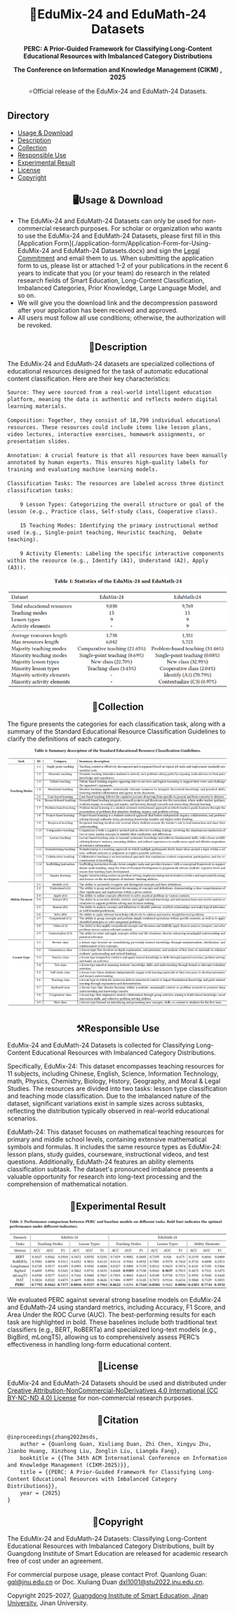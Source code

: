 # <div align="center">📝EduMix-24 and EduMath-24 Datasets

<div align="center">
<p></p>

<b>PERC: A Prior-Guided Framework for Classifying Long-Content Educational Resources with Imbalanced Category Distributions</b> </a>

<b>The Conference on Information and Knowledge Management (CIKM) , 2025</b>

:star:Official release of the EduMix-24 and EduMath-24 Datasets.
</div>

## Directory

- [Usage & Download](#usage&download)
- [Description](#description)
- [Collection](#collection)
- [Responsible Use](#responsible-use)
- [Experimental Result](#experimental-result)
- [License](#license)
- [Copyright](#copyright)

## <div align="center" id="usage&download">🖥️Usage & Download</div> <!-- omit in toc -->

- The EduMix-24 and EduMath-24 Datasets can only be used for non-commercial research purposes. For scholar or organization who wants to use the EduMix-24 and EduMath-24 Datasets, please first fill in this [Application Form](./application-form/Application-Form-for-Using-EduMix-24 and EduMath-24 Datasets.docx) and sign the [Legal Commitment](./application-form/Legal-Commitment.docx) and email them to us. When submitting the application form to us, please list or attached 1-2 of your publications in the recent 6 years to indicate that you (or your team) do research in the related research fields of Smart Education,  Long-Content Classification, Imbalanced Categories, Prior Knowledge, Large Language Model, and so on. 
- We will give you the download link and the decompression password after your application has been received and approved.
- All users must follow all use conditions; otherwise, the authorization will be revoked.

## <div align="center" id="description">📖Description</div>

The EduMix-24 and EduMath-24 datasets are specialized collections of educational resources designed for the task of automatic educational content classification.
Here are their key characteristics:

    Source: They were sourced from a real-world intelligent education platform, meaning the data is authentic and reflects modern digital learning materials.

    Composition: Together, they consist of 18,799 individual educational resources. These resources could include items like lesson plans, video lectures, interactive exercises, homework assignments, or presentation slides.

    Annotation: A crucial feature is that all resources have been manually annotated by human experts. This ensures high-quality labels for training and evaluating machine learning models.

    Classification Tasks: The resources are labeled across three distinct classification tasks:

        9 Lesson Types: Categorizing the overall structure or goal of the lesson (e.g., Practice class, Self-study class, Cooperative class).

        15 Teaching Modes: Identifying the primary instructional method used (e.g., Single-point teaching, Heuristic teaching,  Debate teaching).

        9 Activity Elements: Labeling the specific interactive components within the resource (e.g., Identify (A1), Understand (A2), Apply (A3)).

![datasets](./Image/datasets.png)

## <div align="center" id="collection">🧬Collection</div> <!-- omit in toc -->

The figure presents the categories for each classification task, along with a summary of the Standard Educational Resource Classification Guidelines to clarify the definitions of each category.

![Guideline](./Image/guide.png)

## <div align="center" id="responsible-use">⚒️Responsible Use</div> <!-- omit in toc -->

EduMix-24 and EduMath-24 Datasets is collected for Classifying Long-Content Educational Resources with Imbalanced Category Distributions. 

Specifically, EduMix-24: This dataset encompasses teaching resources for 11 subjects, including Chinese, English, Science, Information Technology, math, Physics, Chemistry, Biology, History, Geography, and Moral \& Legal Studies. The resources are divided into two tasks: lesson type classification and teaching mode classification. Due to the imbalanced nature of the dataset, significant variations exist in sample sizes across subtasks, reflecting the distribution typically observed in real-world educational scenarios.

EduMath-24: This dataset focuses on mathematical teaching resources for primary and middle school levels, containing extensive mathematical symbols and formulas. It includes the same resource types as EduMix-24: lesson plans, study guides, courseware, instructional videos, and test questions. Additionally, EduMath-24 features an ability elements classification subtask. The dataset's pronounced imbalance presents a valuable opportunity for research into long-text processing and the comprehension of mathematical notation.

## <div align="center" id="experimental-result">🔭Experimental Result</div> <!-- omit in toc -->

![results](./Image/results.png)

We evaluated PERC against several strong baseline models on EduMix-24 and EduMath-24 using standard metrics, including Accuracy, F1 Score, and Area Under the ROC Curve (AUC). The best-performing results for each task are highlighted in bold. These baselines include both traditional text classifiers (e.g., BERT, RoBERTa) and specialized long-text models (e.g., BigBird, mLongT5), allowing us to comprehensively assess PERC’s effectiveness in handling long-form  educational content.

## <div align="center" id="license">📄License</div>

EduMix-24 and EduMath-24 Datasets should be used and distributed under [Creative Attribution-NonCommercial-NoDerivatives 4.0 International (CC BY-NC-ND 4.0) License](https://creativecommons.org/licenses/by-nc-nd/4.0/) for non-commercial research purposes.

## <div align="center" id="citation">:bookmark_tabs:Citation</div> <!-- omit in toc -->

```
@inproceedings{zhang2022msds,
    author = {Quanlong Guan, Xiuliang Duan, Zhi Chen, Xingyu Zhu, Jianbo Huang, Xinzhong Liu, Zonglin Liu, Liangda Fang},
    booktitle = {{The 34th ACM International Conference on Information and Knowledge Management (CIKM-2025)}},
    title = {{PERC: A Prior-Guided Framework for Classifying Long-Content Educational Resources with Imbalanced Category Distributions}},
    year = {2025}
}
```

## <div align="center" id="copyright">:palm_tree:Copyright</div> <!-- omit in toc -->

The EduMix-24 and EduMath-24 Datasets: Classifying Long-Content Educational Resources with Imbalanced Category Distributions, built by Guangdong Institute of Smart Education are released for academic research free of cost under an agreement.

For commercial purpose usage, please contact Prof. Quanlong Guan: gql@jnu.edu.cn or Doc. Xiuliang Duan dxl1001@stu2022.jnu.edu.cn.

Copyright 2025-2027, [Guangdong Institute of Smart Education, Jinan University](http://www.dlvc-lab.net), Jinan University.



